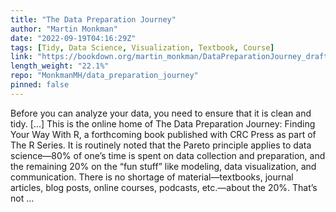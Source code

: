```yaml
---
title: "The Data Preparation Journey"
author: "Martin Monkman"
date: "2022-09-19T04:16:29Z"
tags: [Tidy, Data Science, Visualization, Textbook, Course]
link: "https://bookdown.org/martin_monkman/DataPreparationJourney_draft/"
length_weight: "22.1%"
repo: "MonkmanMH/data_preparation_journey"
pinned: false
---
```


Before you can analyze your data, you need to ensure that it is clean and tidy. [...] This is the online home of The Data Preparation Journey: Finding Your Way With R, a forthcoming book published with CRC Press as part of The R Series. It is routinely noted that the Pareto principle applies to data science—80% of one’s time is spent on data collection and preparation, and the remaining 20% on the “fun stuff” like modeling, data visualization, and communication. There is no shortage of material—textbooks, journal articles, blog posts, online courses, podcasts, etc.—about the 20%. That’s not ...
